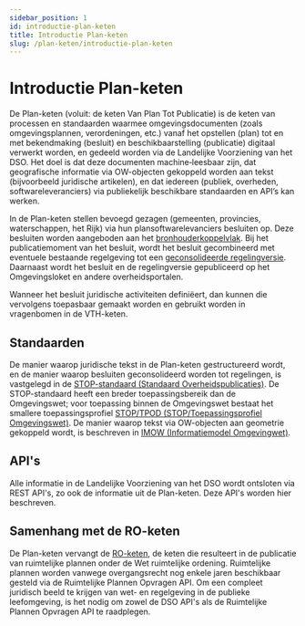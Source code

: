 ```yaml
---
sidebar_position: 1
id: introductie-plan-keten
title: Introductie Plan-keten
slug: /plan-keten/introductie-plan-keten
---
```


# Introductie Plan-keten

De Plan-keten (voluit: de keten Van Plan Tot Publicatie) is de keten van processen en standaarden waarmee omgevingsdocumenten (zoals omgevingsplannen, verordeningen, etc.) vanaf het opstellen (plan) tot en met bekendmaking (besluit) en beschikbaarstelling (publicatie) digitaal verwerkt worden, en gedeeld worden via de Landelijke Voorziening van het DSO. Het doel is dat deze documenten machine‐leesbaar zijn, dat geografische informatie via OW-objecten gekoppeld worden aan tekst (bijvoorbeeld juridische artikelen), en dat iedereen (publiek, overheden, softwareleveranciers) via publiekelijk beschikbare standaarden en API’s kan werken.

In de Plan-keten stellen bevoegd gezagen (gemeenten, provincies, waterschappen, het Rijk) via hun plansoftwarelevanciers besluiten op. Deze besluiten worden aangeboden aan het [bronhouderkoppelvlak](https://koop.gitlab.io/lvbb/bronhouderkoppelvlak/1.2.0/index.html). Bij het publicatiemoment van het besluit, wordt het besluit gecombineerd met eventuele bestaande regelgeving tot een [geconsolideerde regelingversie](https://koop.gitlab.io/stop/standaard/1.4.1/stop_gebruik.html). Daarnaast wordt het besluit en de regelingversie gepubliceerd op het Omgevingsloket en andere overheidsportalen. 

Wanneer het besluit juridische activiteiten definiëert, dan kunnen die vervolgens toepasbaar gemaakt worden en gebruikt worden in vragenbomen in de VTH-keten.

## Standaarden

De manier waarop juridische tekst in de Plan-keten gestructureerd wordt, en de manier waarop besluiten geconsolideerd worden tot regelingen, is vastgelegd in de [STOP-standaard (Standaard Overheidspublicaties)](https://koop.gitlab.io/STOP/standaard/1.3.0/index.html). De STOP-standaard heeft een breder toepassingsbereik dan de Omgevingswet; voor toepassing binnen de Omgevingswet bestaat het smallere toepassingsprofiel [STOP/TPOD (STOP/Toepassingsprofiel Omgevingswet)](https://www.geonovum.nl/omgevingswet/STOPTPOD). De manier waarop tekst via OW-objecten aan geometrie gekoppeld wordt, is beschreven in [IMOW (Informatiemodel Omgevingwet)](https://docs.geostandaarden.nl/ow/def-im-imow-20250711/).

## API's

Alle informatie in de Landelijke Voorziening van het DSO wordt ontsloten via REST API's, zo ook de informatie uit de Plan-keten. Deze API's worden hier beschreven.

## Samenhang met de RO-keten

De Plan-keten vervangt de [RO-keten](https://www.geonovum.nl/geo-standaarden/ro-standaarden-ruimtelijke-ordening), de keten die resulteert in de publicatie van ruimtelijke plannen onder de Wet ruimtelijke ordening. Ruimtelijke plannen worden vanwege overgangsrecht nog enkele jaren beschikbaar gesteld via de Ruimtelijke Plannen Opvragen API. Om een compleet juridisch beeld te krijgen van wet- en regelgeving in de publieke leefomgeving, is het nodig om zowel de DSO API's als de Ruimtelijke Plannen Opvragen API te raadplegen. 

